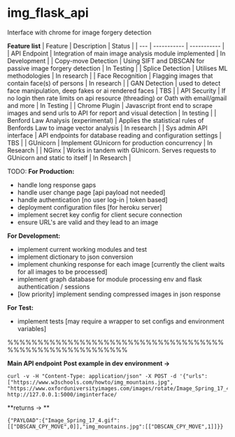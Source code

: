 # img_flask_api
Interface with chrome for image forgery detection 

**Feature list**
| Feature | Description | Status |
| --- | ----------- | ----------- |
| API Endpoint | Integration of main image analysis module implemented | In Development |
| Copy-move Detection | Using SIFT and DBSCAN for passive image forgery detection | In Testing |
| Splice Detection  | Utilises ML methodologies | In research |
| Face Recognition | Flagging images that contain face(s) of persons | In research |
| GAN Detection | used to detect face manipulation, deep fakes or ai rendered faces | TBS |
| API Security | If no login then rate limits on api resource (threading) or Oath with email/gmail and more | In Testing |
| Chrome Plugin | Javascript front end to scrape images and send urls to API for report and visual detection | In testing |
| Benford Law Analysis (experimental) | Applies the statistical rules of Benfords Law to image vector analysis | In research |
| Sys admin API interface | API endpoints for database reading and  configuration settings | TBS |
| GUnicorn | Implement GUnicorn for production  concurrency | In Research |
| NGinx | Works in tandem with GUnicorn. Serves requests to GUnicorn and static to itself | In Research |

TODO:
**For Production:**
- handle long response gaps 
- handle user change page [api payload not needed]
- handle authentication [no user log-in | token based]
- deployment configuration files [for heroku server]
- implement secret key config for client secure connection
- ensure URL's are valid and they lead to an image


**For Development:**
- implement current working modules and test
- implement dictionary to json conversion
- implement chunking response for each image [currently the client waits for all images to be processed]
- implement graph database for module processing env and flask authentication / sessions
- [low priority] implement sending compressed images in json response


**For Test:**
- implement tests [may require a wrapper to set configs and environment variables]


%%%%%%%%%%%%%%%%%%%%%%%%%%%%%%%%%%%%%%%%%%%%%%%%%%%%%%%%

**Main API endpoint**
**Post example in dev environment ->**
```
curl -v -H "Content-Type: application/json" -X POST -d '{"urls": ["https://www.w3schools.com/howto/img_mountains.jpg", "https://www.oxforduniversityimages.com/images/rotate/Image_Spring_17_4.gif"]}' http://127.0.0.1:5000/imginterface/
```
**returns -> **
```
{"PAYLOAD":{"Image_Spring_17_4.gif":[["DBSCAN_CPY_MOVE",0]],"img_mountains.jpg":[["DBSCAN_CPY_MOVE",1]]}}
```






